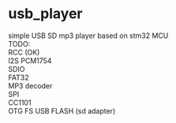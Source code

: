 # usb_player
simple USB SD mp3 player based on stm32 MCU\
TODO:\
RCC (OK)\
I2S PCM1754\
SDIO\
FAT32\
MP3 decoder\
SPI\
CC1101\
OTG FS USB FLASH (sd adapter)

